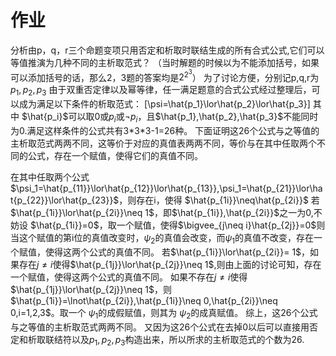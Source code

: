 # 作业

分析由p，q，r三个命题变项只用否定和析取时联结生成的所有合式公式,它们可以等值推演为几种不同的主析取范式？
（当时解题的时候以为不能添加括号，如果可以添加括号的话，那么2，3题的答案均是$2^{2^3}$）
为了讨论方便，分别记p,q,r为 $p_1,p_2,p_3$
由于双重否定律以及幂等律，任一满足题意的合式公式经过整理后，可以成为满足以下条件的析取范式：
\[\psi=\hat{p_1}\lor\hat{p_2}\lor\hat{p_3}\]
其中 $\hat{p_i}$可以取0或$p_i$或$\lnot p_i$，且$\hat{p_1},\hat{p_2},\hat{p_3}$不能同时为0.满足这样条件的公式共有3\*3\*3-1=26种。
下面证明这26个公式与之等值的主析取范式两两不同，这等价于对应的真值表两两不同，等价与在其中任取两个不同的公式，存在一个赋值，使得它们的真值不同。

在其中任取两个公式 $\psi_1=\hat{p_{11}}\lor\hat{p_{12}}\lor\hat{p_{13}},\psi_1=\hat{p_{21}}\lor\hat{p_{22}}\lor\hat{p_{23}}$，则存在i，使得 $\hat{p_{1i}}\neq\hat{p_{2i}}$
若$\hat{p_{1i}}\lor\hat{p_{2i}}\neq 1$，即$\hat{p_{1i}},\hat{p_{2i}}$之一为0,不妨设 $\hat{p_{1i}}=0$，取一个赋值，使得$\bigvee_{j\neq i}\hat{p_{2j}}=0$则当这个赋值的第i位的真值改变时，$\psi_2$的真值会改变，而$\psi_1$的真值不改变，存在一个赋值，使得这两个公式的真值不同。
若$\hat{p_{1i}}\lor\hat{p_{2i}}= 1$，如果存在$j\neq i$使得$\hat{p_{1j}}\lor\hat{p_{2j}}\neq 1$,则由上面的讨论可知，存在一个赋值，使得这两个公式的真值不同。
如果不存在$j\neq i$使得$\hat{p_{1j}}\lor\hat{p_{2j}}\neq 1$，则$\hat{p_{1i}}=\lnot\hat{p_{2i}},\hat{p_{1i}}\neq 0,\hat{p_{2i}}\neq 0,i=1,2,3$。取一个 $\psi_1$的成假赋值，则其为 $\psi_2$的成真赋值。
综上，这26个公式与之等值的主析取范式两两不同。
又因为这26个公式在去掉0以后可以直接用否定和析取联结符以及$p_1,p_2,p_3$构造出来，所以所求的主析取范式的个数为26.

